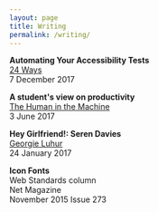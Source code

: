 ```yaml
---
layout: page
title: Writing
permalink: /writing/
---
```


**Automating Your Accessibility Tests** <br>
[24 Ways](https://24ways.org/2017/automating-your-accessibility-tests/)<br>
7 December 2017

**A student's view on productivity** <br>
[The Human in the Machine](https://superyesmore.com/0be44e7aea3f8282d1606bcf1536cf30)<br>
3 June 2017

**Hey Girlfriend!: Seren Davies** <br>
[Georgie Luhur](http://hey.georgie.nu/hg-seren/) <br>
24 January 2017

**Icon Fonts** <br>
Web Standards column <br>
Net Magazine <br>
November 2015 Issue 273
